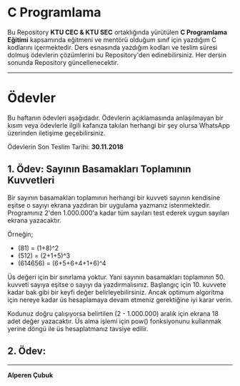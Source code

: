 # C Programlama

Bu Repository **KTU CEC & KTU SEC** ortaklığında yürütülen **C Programlama Eğitimi** kapsamında eğitmeni ve mentörü olduğum sınıf için yazdığım C kodlarını içermektedir. Ders esnasında yazdığım kodları ve teslim süresi dolmuş ödevlerin çözümlerini bu Repository'den edinebilirsiniz. Her dersin sonunda Repository güncellenecektir.

---

# Ödevler

Bu haftanın ödevleri aşağıdadır. Ödevlerin açıklamasında anlaşılmayan bir kısım veya ödevlerle ilgili kafanıza takılan herhangi bir şey olursa WhatsApp üzerinden iletişime geçebilirsiniz.

Ödevlerin Son Teslim Tarihi: **30.11.2018**

## 1. Ödev: Sayının Basamakları Toplamının Kuvvetleri
  
Bir sayının basamakları toplamının herhangi bir kuvveti sayının kendisine eşitse o sayıyı ekrana yazdıran bir uygulama yazmanız istenmektedir. Programınız 2'den 1.000.000'a kadar tüm sayıları test ederek uygun sayıları ekrana yazacaktır.

Örneğin;
- (81) = (1+8)^2
- (512) = (2+1+5)^3
- (614656) = (6+5+6+4+1+6)^4

Üs değeri için bir sınırlama yoktur. Yani sayının basamakları toplamının 50. kuvveti sayıya eşitse o sayıyı da yazdırmalısınız. Başlangıç için 10. kuvvete kadar bak gibi bir keyfi değer belirleyebilirsiniz. Ancak optimum algoritma için nereye kadar üs hesaplamaya devam etmeniz gerektiğine iyi karar verin.

Kodunuz doğru çalışıyorsa belirtilen (2 - 1.000.000) aralık için ekrana 18 adet değer yazacaktır. Üs alma işlemi için pow() fonksiyonunu kullanmak yerine döngü ile üs hesaplatmanız tavsiye edilir.

## 2. Ödev:

---

**Alperen Çubuk**